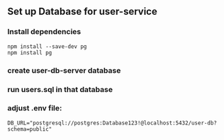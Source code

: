 ## Set up Database for user-service

### Install dependencies

```
npm install --save-dev pg
npm install pg
```

### create user-db-server database

### run users.sql in that database

### adjust .env file:

```
DB_URL="postgresql://postgres:Database123!@localhost:5432/user-db?schema=public"
```
